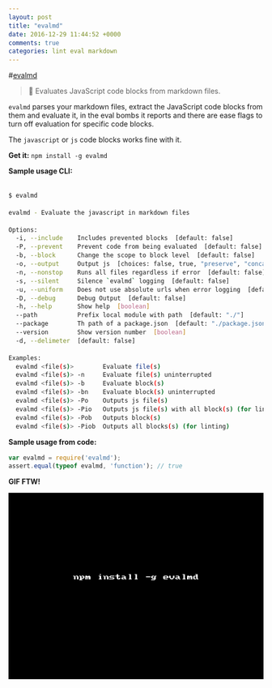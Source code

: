 ```yaml
---
layout: post
title: "evalmd"
date: 2016-12-29 11:44:52 +0000
comments: true
categories: lint eval markdown
---
```


#[evalmd](https://www.npmjs.com/package/evalmd)
> 🎣 Evaluates JavaScript code blocks from markdown files.

`evalmd` parses your markdown files, extract the JavaScript code blocks from them and evaluate it, in the eval bombs it reports and there are ease flags to turn off evaluation for specific code blocks.

The `javascript` or `js` code blocks works fine with it.


__Get it:__ `npm install -g evalmd`

__Sample usage CLI:__

```sh

$ evalmd

evalmd - Evaluate the javascript in markdown files
 
Options:
  -i, --include    Includes prevented blocks  [default: false]
  -P, --prevent    Prevent code from being evaluated  [default: false]
  -b, --block      Change the scope to block level  [default: false]
  -o, --output     Output js  [choices: false, true, "preserve", "concat", "preserveAlter", "concatAlter"] [default: false]
  -n, --nonstop    Runs all files regardless if error  [default: false]
  -s, --silent     Silence `evalmd` logging  [default: false]
  -u, --uniform    Does not use absolute urls when error logging  [default: false]
  -D, --debug      Debug Output  [default: false]
  -h, --help       Show help  [boolean]
  --path           Prefix local module with path  [default: "./"]
  --package        Th path of a package.json  [default: "./package.json"]
  --version        Show version number  [boolean]
  -d, --delimeter  [default: false]
 
Examples:
  evalmd <file(s)>        Evaluate file(s)
  evalmd <file(s)> -n     Evaluate file(s) uninterrupted
  evalmd <file(s)> -b     Evaluate block(s)
  evalmd <file(s)> -bn    Evaluate block(s) uninterrupted
  evalmd <file(s)> -Po    Outputs js file(s)
  evalmd <file(s)> -Pio   Outputs js file(s) with all block(s) (for linting)
  evalmd <file(s)> -Pob   Outputs block(s)
  evalmd <file(s)> -Piob  Outputs all blocks(s) (for linting)
```

__Sample usage from code:__

```js
var evalmd = require('evalmd');
assert.equal(typeof evalmd, 'function'); // true
```

__GIF FTW!__

![evalmd](/images/evalmd/evalmd.gif)

